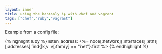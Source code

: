 ```yaml
---
layout: inner
title: using the hostonly ip with chef and vagrant
tags: ["chef","ruby","vagrant"]
---
```

Example from a config file:

{% highlight ruby %}
listen_address: <%= node[:network][:interfaces][:eth1][:addresses].find{|k,v| v[:family] == "inet"}.first %>
{% endhighlight %}
